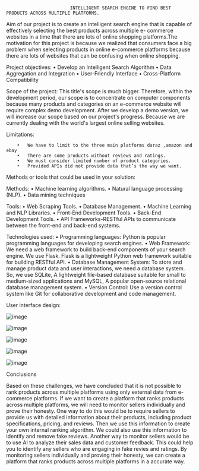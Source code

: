                             INTELLIGENT SEARCH ENGINE TO FIND BEST PRODUCTS ACROSS MULTIPLE PLATFORMS.


Aim of our project is to create an intelligent search engine that is capable of effectively selecting the best products across multiple e- commerce 
websites in a time that there are lots of online shopping platforms.The motivation for this project is because we realized that consumers face a big
problem when selecting products in online e-commerce platforms because there are lots of websites that can be confusing when online shopping.

Project objectives:
        •	Develop an Intelligent Search Algorithm
        •	Data Aggregation and Integration
        •	User-Friendly Interface
        •	Cross-Platform Compatibility

Scope of the project:
This title's scope is much bigger. Therefore, within the development period, our scope is to concentrate on computer components because many 
products and categories on an e-commerce website will require complex demo development. After we develop a demo version, we will increase our 
scope based on our project's progress. Because we are currently dealing with the world's largest online selling websites. 

Limitations:

        •	We have to limit to the three main platforms daraz ,amazon and ebay
        •	There are some products without reviews and ratings.
        •	We must consider limited number of product categories.
        •	Provided APIs did not provide data that’s the way we want.
        

Methods or tools that could be used in your solution:

  Methods:
        •	Machine learning algorithms.
        •	Natural language processing (NLP).
        •	Data mining techniques

  Tools:
        •	Web Scraping Tools.
        •	Database Management.
        •	Machine Learning and NLP Libraries.
        •	Front-End Development Tools.
        •	Back-End Development Tools.
        •	API Frameworks-RESTful APIs to communicate between the front-end and back-end systems.
        
        
  Technologies used:
        •	Programming languages: Python is popular programming languages for developing search engines.
        •	Web Framework: We need a web framework to build back-end components of your search engine. We use Flask. Flask is a lightweight Python
          web framework suitable for building RESTful API.
        •	Database Management System: To store and manage product data and user interactions, we need a database system. So, we use SQLite, A 
          lightweight file-based database suitable for small to medium-sized applications and MySQL, A popular open-source relational database management system.
        •	Version Control: Use a version control system like Git for collaborative development and code management.
        

User interface design:


![image](https://github.com/weerawi/Evrima/assets/108020013/abb833c0-726b-427e-aa13-2040145ceab6)


![image](https://github.com/weerawi/Evrima/assets/108020013/5ce1504b-429b-4f9f-a2ce-ea68bc92834a)


![image](https://github.com/weerawi/Evrima/assets/108020013/779c2d5f-ae21-4ac3-86a2-90cfa3abc522)


![image](https://github.com/weerawi/Evrima/assets/108020013/0e53d5cb-6de4-41f0-9a0b-e064e0178def)


![image](https://github.com/weerawi/Evrima/assets/108020013/5d6b09c6-3d5b-41f5-98e2-d4fd0b7c1074)




Conclusions

Based on these challenges, we have concluded that it is not possible to rank products across multiple platforms using only external data from 
e-commerce platforms. If we want to create a platform that ranks products across multiple platforms, we will need to monitor sellers individually
and prove their honesty.
One way to do this would be to require sellers to provide us with detailed information about their products, including product specifications, 
pricing, and reviews. Then we use this information to create your own internal ranking algorithm. We could also use this information to identify 
and remove fake reviews.
Another way to monitor sellers would be to use AI to analyze their sales data and customer feedback. This could help you to identify any sellers 
who are engaging in fake revies and ratings.
By monitoring sellers individually and proving their honesty, we can create a platform that ranks products across multiple platforms in a 
accurate way.





        
